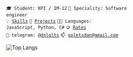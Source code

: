 <code>🎓 Student: KPI / IM-12</code>
<code>👷 Speciality: Software engineer</code><br>
<code>💡 [Skills](SKILLS.md)</code>
<code>🧻 [Projects](PROJECTS.md)</code>
<code>🧑‍💻 Languages: JavaScript, Python, C#</code>
<code>🪙 [Rates](RATES.md)</code><br>
<code>💬 telegram: [@dnlglts](https://telegram.me/dnlglts)</code>
<code>📫 [goletsdan@gmail.com](mailto:goletsdan@gmail.com)</code>

![Top Langs](https://github-readme-stats.vercel.app/api/top-langs/?username=DAN1ROCK&theme=chartreuse-dark&layout=compact)
